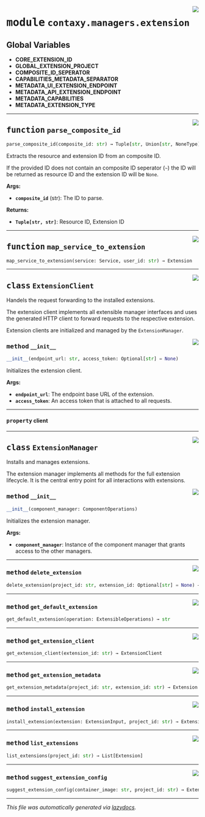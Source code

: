 <!-- markdownlint-disable -->

<a href="https://github.com/ml-tooling/contaxy/blob/main/backend/src/contaxy/managers/extension.py#L0"><img align="right" style="float:right;" src="https://img.shields.io/badge/-source-cccccc?style=flat-square"></a>

# <kbd>module</kbd> `contaxy.managers.extension`




**Global Variables**
---------------
- **CORE_EXTENSION_ID**
- **GLOBAL_EXTENSION_PROJECT**
- **COMPOSITE_ID_SEPERATOR**
- **CAPABILITIES_METADATA_SEPARATOR**
- **METADATA_UI_EXTENSION_ENDPOINT**
- **METADATA_API_EXTENSION_ENDPOINT**
- **METADATA_CAPABILITIES**
- **METADATA_EXTENSION_TYPE**

---

<a href="https://github.com/ml-tooling/contaxy/blob/main/backend/src/contaxy/managers/extension.py#L31"><img align="right" style="float:right;" src="https://img.shields.io/badge/-source-cccccc?style=flat-square"></a>

## <kbd>function</kbd> `parse_composite_id`

```python
parse_composite_id(composite_id: str) → Tuple[str, Union[str, NoneType]]
```

Extracts the resource and extension ID from an composite ID. 

If the provided ID does not contain an composite ID seperator (`~`) the ID will be returned as resource ID and the extension ID will be `None`. 



**Args:**
 
 - <b>`composite_id`</b> (str):  The ID to parse. 



**Returns:**
 
 - <b>`Tuple[str, str]`</b>:  Resource ID, Extension ID 


---

<a href="https://github.com/ml-tooling/contaxy/blob/main/backend/src/contaxy/managers/extension.py#L53"><img align="right" style="float:right;" src="https://img.shields.io/badge/-source-cccccc?style=flat-square"></a>

## <kbd>function</kbd> `map_service_to_extension`

```python
map_service_to_extension(service: Service, user_id: str) → Extension
```






---

<a href="https://github.com/ml-tooling/contaxy/blob/main/backend/src/contaxy/managers/extension.py#L100"><img align="right" style="float:right;" src="https://img.shields.io/badge/-source-cccccc?style=flat-square"></a>

## <kbd>class</kbd> `ExtensionClient`
Handels the request forwarding to the installed extensions. 

The extension client implements all extensible manager interfaces and uses the generated HTTP client to forward requests to the respective extension. 

Extension clients are initialized and managed by the `ExtensionManager`. 

<a href="https://github.com/ml-tooling/contaxy/blob/main/backend/src/contaxy/managers/extension.py#L109"><img align="right" style="float:right;" src="https://img.shields.io/badge/-source-cccccc?style=flat-square"></a>

### <kbd>method</kbd> `__init__`

```python
__init__(endpoint_url: str, access_token: Optional[str] = None)
```

Initializes the extension client. 



**Args:**
 
 - <b>`endpoint_url`</b>:  The endpoint base URL of the extension. 
 - <b>`access_token`</b>:  An access token that is attached to all requests. 


---

#### <kbd>property</kbd> client








---

<a href="https://github.com/ml-tooling/contaxy/blob/main/backend/src/contaxy/managers/extension.py#L123"><img align="right" style="float:right;" src="https://img.shields.io/badge/-source-cccccc?style=flat-square"></a>

## <kbd>class</kbd> `ExtensionManager`
Installs and manages extensions. 

The extension manager implements all methods for the full extension lifecycle. It is the central entry point for all interactions with extensions. 

<a href="https://github.com/ml-tooling/contaxy/blob/main/backend/src/contaxy/managers/extension.py#L130"><img align="right" style="float:right;" src="https://img.shields.io/badge/-source-cccccc?style=flat-square"></a>

### <kbd>method</kbd> `__init__`

```python
__init__(component_manager: ComponentOperations)
```

Initializes the extension manager. 



**Args:**
 
 - <b>`component_manager`</b>:  Instance of the component manager that grants access to the other managers. 




---

<a href="https://github.com/ml-tooling/contaxy/blob/main/backend/src/contaxy/managers/extension.py#L189"><img align="right" style="float:right;" src="https://img.shields.io/badge/-source-cccccc?style=flat-square"></a>

### <kbd>method</kbd> `delete_extension`

```python
delete_extension(project_id: str, extension_id: Optional[str] = None) → None
```





---

<a href="https://github.com/ml-tooling/contaxy/blob/main/backend/src/contaxy/managers/extension.py#L186"><img align="right" style="float:right;" src="https://img.shields.io/badge/-source-cccccc?style=flat-square"></a>

### <kbd>method</kbd> `get_default_extension`

```python
get_default_extension(operation: ExtensibleOperations) → str
```





---

<a href="https://github.com/ml-tooling/contaxy/blob/main/backend/src/contaxy/managers/extension.py#L147"><img align="right" style="float:right;" src="https://img.shields.io/badge/-source-cccccc?style=flat-square"></a>

### <kbd>method</kbd> `get_extension_client`

```python
get_extension_client(extension_id: str) → ExtensionClient
```





---

<a href="https://github.com/ml-tooling/contaxy/blob/main/backend/src/contaxy/managers/extension.py#L194"><img align="right" style="float:right;" src="https://img.shields.io/badge/-source-cccccc?style=flat-square"></a>

### <kbd>method</kbd> `get_extension_metadata`

```python
get_extension_metadata(project_id: str, extension_id: str) → Extension
```





---

<a href="https://github.com/ml-tooling/contaxy/blob/main/backend/src/contaxy/managers/extension.py#L197"><img align="right" style="float:right;" src="https://img.shields.io/badge/-source-cccccc?style=flat-square"></a>

### <kbd>method</kbd> `install_extension`

```python
install_extension(extension: ExtensionInput, project_id: str) → Extension
```





---

<a href="https://github.com/ml-tooling/contaxy/blob/main/backend/src/contaxy/managers/extension.py#L160"><img align="right" style="float:right;" src="https://img.shields.io/badge/-source-cccccc?style=flat-square"></a>

### <kbd>method</kbd> `list_extensions`

```python
list_extensions(project_id: str) → List[Extension]
```





---

<a href="https://github.com/ml-tooling/contaxy/blob/main/backend/src/contaxy/managers/extension.py#L228"><img align="right" style="float:right;" src="https://img.shields.io/badge/-source-cccccc?style=flat-square"></a>

### <kbd>method</kbd> `suggest_extension_config`

```python
suggest_extension_config(container_image: str, project_id: str) → ExtensionInput
```








---

_This file was automatically generated via [lazydocs](https://github.com/ml-tooling/lazydocs)._

